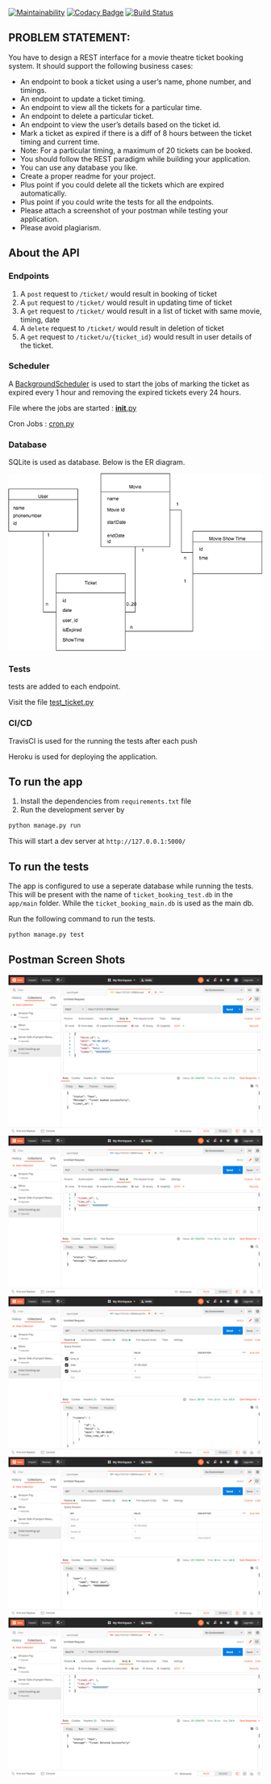 [![Maintainability](https://api.codeclimate.com/v1/badges/26e1ffe26da6a5de2270/maintainability)](https://codeclimate.com/github/rohitjain00/ticket-booking-api/maintainability)
[![Codacy Badge](https://api.codacy.com/project/badge/Grade/0e2e552de1064c2997f6bee45b459e45)](https://app.codacy.com/manual/rohitjain00/ticket-booking-api?utm_source=github.com&utm_medium=referral&utm_content=rohitjain00/ticket-booking-api&utm_campaign=Badge_Grade_Dashboard)
[![Build Status](https://travis-ci.com/rohitjain00/ticket-booking-api.svg?token=5M47HtEEpBk1wLoBPeZH&branch=master)](https://travis-ci.com/rohitjain00/ticket-booking-api)

## PROBLEM STATEMENT:

You have to design a REST interface for a movie theatre ticket booking system. It should
support the following business cases:

* An endpoint to book a ticket using a user’s name, phone number, and timings.
* An endpoint to update a ticket timing.
* An endpoint to view all the tickets for a particular time.
* An endpoint to delete a particular ticket.
* An endpoint to view the user’s details based on the ticket id.
* Mark a ticket as expired if there is a diff of 8 hours between the ticket timing and current
time.
* Note: For a particular timing, a maximum of 20 tickets can be booked.
* You should follow the REST paradigm while building your application.
* You can use any database you like.
* Create a proper readme for your project.
* Plus point if you could delete all the tickets which are expired automatically.
* Plus point if you could write the tests for all the endpoints.
* Please attach a screenshot of your postman while testing your application.
* Please avoid plagiarism.

## About the API

### Endpoints
1. A `post` request to `/ticket/` would result in booking of ticket
2. A `put` request to `/ticket/` would result in updating time of ticket
3. A `get` request to `/ticket/` would result in a list of ticket with same movie, timing, date
4. A `delete` request to `/ticket/` would result in deletion of ticket
5. A `get` request to `/ticket/u/{ticket_id}` would result in user details of the ticket.

### Scheduler
A [BackgroundScheduler](https://apscheduler.readthedocs.io/en/stable/modules/schedulers/background.html) is used to start the jobs of marking the ticket as expired every 1 hour and removing the expired tickets every 24 hours.

File where the jobs are started : [__init__.py](app/main/__init__.py)

Cron Jobs : [cron.py](app/main/util/cron.py)

### Database
SQLite is used as database. Below is the ER diagram.

![ER Diagram](ER-diagram.png)

### Tests
tests are added to each endpoint.

Visit the file [test_ticket.py](app/test/test_ticket.py)

### CI/CD

TravisCI is used for the running the tests after each push

Heroku is used for deploying the application.

## To run the app

1. Install the dependencies from `requirements.txt` file
2. Run the development server by
```bash
python manage.py run
```

This will start a dev server at `http://127.0.0.1:5000/`

## To run the tests

The app is configured to use a seperate database while running the tests. This will be present with the name of `ticket_booking_test.db` in the `app/main` folder. While the `ticket_booking_main.db` is used as the main db.

Run the following command to run the tests.
```bash
python manage.py test
```

## Postman Screen Shots

![SS1](postman%20SS/Screen%20Shot%202020-08-30%20at%2011.55.28%20PM.png)
![SS2](postman%20SS/Screen%20Shot%202020-08-30%20at%2011.56.13%20PM.png)
![SS2](postman%20SS/Screen%20Shot%202020-08-30%20at%2011.56.52%20PM.png)
![SS2](postman%20SS/Screen%20Shot%202020-08-30%20at%2011.57.17%20PM.png)
![SS2](postman%20SS/Screen%20Shot%202020-08-30%20at%2011.57.49%20PM.png)
